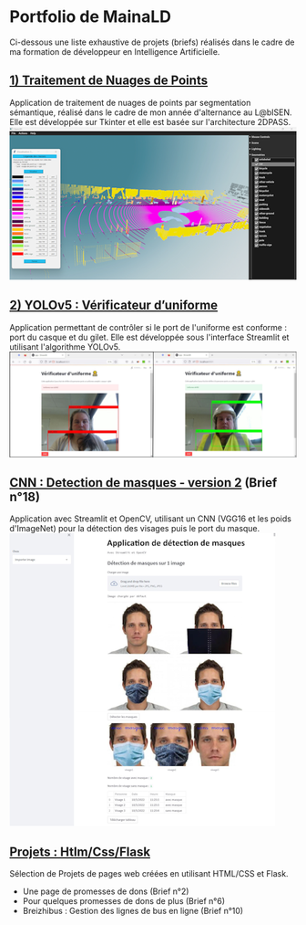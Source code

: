 # Portfolio de MainaLD
Ci-dessous une liste exhaustive de projets (briefs) réalisés dans le cadre de ma formation de développeur en Intelligence Artificielle.

## [1) Traitement de Nuages de Points](https://github.com/MainaLD/Traitement_nuages_de_points)
Application de traitement de nuages de points par segmentation sémantique, réalisé dans le cadre de mon année d'alternance au L@bISEN.
Elle est développée sur Tkinter et elle est basée sur l'architecture 2DPASS.
![Image visualisation](images/Traitement_nuages_de_points_Visualisation.png)


## [2) YOLOv5 : Vérificateur d’uniforme](https://github.com/MainaLD/Yolov5s_Verificateur_uniforme_CasPratique)
Application permettant de contrôler si le port de l'uniforme est conforme : port du casque et du gilet.
Elle est développée sous l'interface Streamlit et utilisant l'algorithme YOLOv5.
![Image Vérificateur d’uniforme](images\Yolov5s_Verificateur_uniforme.png) 

## [CNN : Detection de masques - version 2](https://github.com/MainaLD/CNN-Detection_masks_v2_Breif18) (Brief n°18)
Application avec Streamlit et OpenCV, utilisant un CNN (VGG16 et les poids d'ImageNet) pour la détection des visages puis le port du masque.
![Image Detection Masks 2](images\CNN-Detection_masks_v2_Breif18.png)



## [Projets : Htlm/Css/Flask](https://github.com/MainaLD/Html-Css-Flask)

Sélection de Projets de pages web créées en utilisant HTML/CSS et Flask.
- Une page de promesses de dons (Brief n°2)
- Pour quelques promesses de dons de plus (Brief n°6)
- Breizhibus : Gestion des lignes de bus en ligne (Brief n°10)
